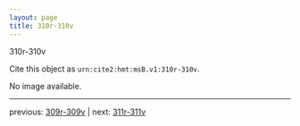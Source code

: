 ```yaml
---
layout: page
title: 310r-310v
---
```


310r-310v

Cite this object as `urn:cite2:hmt:msB.v1:310r-310v`.

No image available. 



---

previous: [309r-309v](../309r-309v/) | next: [311r-311v](../311r-311v/)